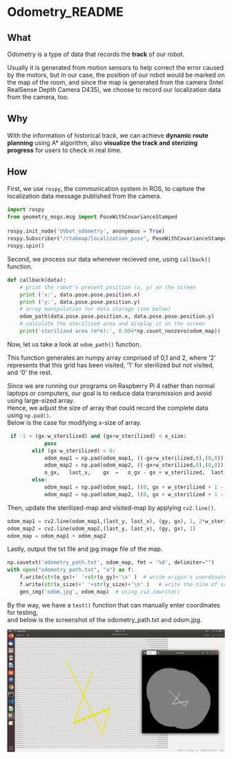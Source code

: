 # Odometry_README

## What
Odometry is a type of data that records the **track** of our robot.

Usually it is generated from motion sensors to help correct the error caused by the motors,
but in our case, the position of our robot would be marked on the map of the room, and since the map is generated from the camera (Intel RealSense Depth Camera D435), we choose to record our localization data from the camera, too.

## Why 
With the information of historical track, we can achieve **dynamic route planning** using A* algorithm, also **visualize the track and sterizing progress** for users to check in real time.



## How 
First, we use `rospy`, the communication system in ROS, to capture the localization data message published from the camera.
    
``` python
import rospy
from geometry_msgs.msg import PoseWithCovarianceStamped

rospy.init_node('UVbot_odometry', anonymous = True)
rospy.Subscriber("/rtabmap/localization_pose", PoseWithCovarianceStamped, callback)
rospy.spin()
```

Second, we process our data whenever recieved one, using `callback()` function.

```Python
def callback(data):
    # print the robot's present position (x, y) on the screen
    print ('x:', data.pose.pose.position.x)
    print ('y:', data.pose.pose.position.y)
    # array manipulation for data storage (see below)
    odom_path(data.pose.pose.position.x, data.pose.pose.position.y)
    # calculate the sterilized area and display it on the screen
    print('sterilized area (m*m):', 0.004*np.count_nonzero(odom_map)) 
```

Now, let us take a look at `odom_path()` function.  

This function generates an numpy array conprised of 0,1 and 2, where '2' represents that this grid has been visited,
'1' for sterilized but not visited, and '0' the rest.

Since we are running our programs on Raspberry Pi 4 rather than normal laptops or computers, our goal is to reduce data transmission and avoid using large-sized array.  
Hence, we adjust the size of array that could record the complete data using `np.pad()`.  
Below is the case for modifying x-size of array.

```Python
 if -1 < (gx-w_sterilized) and (gx+w_sterilized) < x_size:
            pass
        elif (gx-w_sterilized) < 0:
            odom_map1 = np.pad(odom_map1, ((-gx+w_sterilized,0),(0,0)),'constant',constant_values = (0,0))
            odom_map2 = np.pad(odom_map2, ((-gx+w_sterilized,0),(0,0)),'constant',constant_values = (0,0))
            o_gx,   last_x,    gx  =   o_gx - gx + w_sterilized,  last_x - gx + w_sterilized,  w_sterilized
        else:
            odom_map1 = np.pad(odom_map1, ((0, gx + w_sterilized + 1 - x_size),(0,0)),'constant',constant_values = (0,0))
            odom_map2 = np.pad(odom_map2, ((0, gx + w_sterilized + 1 - x_size),(0,0)),'constant',constant_values = (0,0))

```

Then, update the sterilized-map and visited-map by applying `cv2.line()`.

```Python
odom_map1 = cv2.line(odom_map1,(last_y, last_x), (gy, gx), 1, 2*w_sterilized)
odom_map2 = cv2.line(odom_map2,(last_y, last_x), (gy, gx), 1)
odom_map = odom_map1 + odom_map2
```

Lastly, output the txt file and jpg image file of the map.

```Python
np.savetxt('odometry_path.txt', odom_map, fmt = '%d', delimiter="")
with open("odometry_path.txt", "a") as f:
    f.write(str(o_gx)+' '+str(o_gy)+'\n' )  # write origin's coordinate
    f.write(str(x_size)+' '+str(y_size)+'\n' )   # write the size of array
    gen_img('odom.jpg', odom_map)  # using cv2.imwrite()
```

By the way, we have a `test()` function that can manually enter coordinates for testing,   
and below is the screenshot of the odometry_path.txt and odom.jpg.

![screenshot](https://github.com/noidname01/UV_Robotic_Challenge-Software/blob/master/odometry/screenshot.png)
